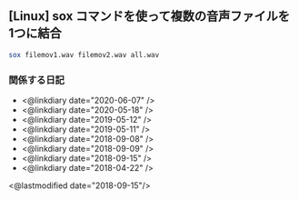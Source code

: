 ## [Linux] sox コマンドを使って複数の音声ファイルを1つに結合

```sh
sox filemov1.wav filemov2.wav all.wav
```

### 関係する日記

- <@linkdiary date="2020-06-07" />
- <@linkdiary date="2020-05-18" />
- <@linkdiary date="2019-05-12" />
- <@linkdiary date="2019-05-11" />
- <@linkdiary date="2018-09-08" />
- <@linkdiary date="2018-09-09" />
- <@linkdiary date="2018-09-15" />
- <@linkdiary date="2018-04-22" />

<@lastmodified date="2018-09-15"/>
